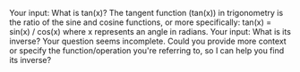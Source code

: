 Your input: What is tan(x)?
    The tangent function (tan(x)) in trigonometry is the ratio of the sine and cosine functions, or more specifically:
    tan(x) = sin(x) / cos(x)
    where x represents an angle in radians.
Your input: What is its inverse?
    Your question seems incomplete. Could you provide more context or specify the function/operation you're referring to, so I can help you find its inverse?